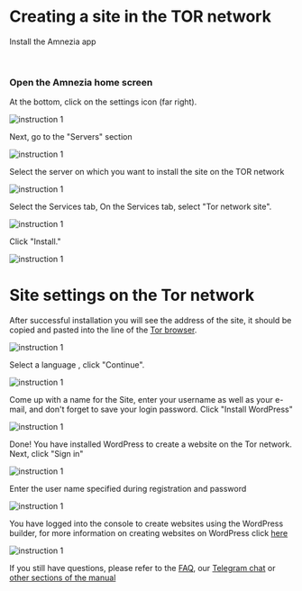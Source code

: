 # Creating a site in the TOR network

Install the Amnezia app

&nbsp;

### Open the Amnezia home screen

At the bottom, click on the settings icon (far right).

![instruction 1](https://raw.githubusercontent.com/amnezia-vpn/amnezia.org-content/master/docs/en/instructions/23_create_site_tor/img/cst_en_1.png)

Next, go to the "Servers" section


![instruction 1](https://raw.githubusercontent.com/amnezia-vpn/amnezia.org-content/master/docs/en/instructions/23_create_site_tor/img/cst_en_2.png)

Select the server on which you want to install the site on the TOR network

![instruction 1](https://raw.githubusercontent.com/amnezia-vpn/amnezia.org-content/master/docs/en/instructions/23_create_site_tor/img/cst_en_3.png)

Select the Services tab, 
On the Services tab, select "Tor network site". 

![instruction 1](https://raw.githubusercontent.com/amnezia-vpn/amnezia.org-content/master/docs/en/instructions/23_create_site_tor/img/cst_en_4.png)

Click "Install."

![instruction 1](https://raw.githubusercontent.com/amnezia-vpn/amnezia.org-content/master/docs/en/instructions/23_create_site_tor/img/cst_en_5.png)

# Site settings on the Tor network

After successful installation you will see the address of the site, it should be copied and pasted into the line of the [Tor browser].

![instruction 1](https://raw.githubusercontent.com/amnezia-vpn/amnezia.org-content/master/docs/en/instructions/23_create_site_tor/img/cst_en_6.png)

Select a language , click "Continue".
  
![instruction 1](https://raw.githubusercontent.com/amnezia-vpn/amnezia.org-content/master/docs/en/instructions/23_create_site_tor/img/cst_en_7.png)

Come up with a name for the Site, enter your username as well as your e-mail, and don't forget to save your login password.
Click "Install WordPress"

![instruction 1](https://raw.githubusercontent.com/amnezia-vpn/amnezia.org-content/master/docs/en/instructions/23_create_site_tor/img/cst_en_8.png)

Done! You have installed WordPress to create a website on the Tor network. Next, click "Sign in"

![instruction 1](https://raw.githubusercontent.com/amnezia-vpn/amnezia.org-content/master/docs/en/instructions/23_create_site_tor/img/cst_en_9.png)

Enter the user name specified during registration and password

![instruction 1](https://raw.githubusercontent.com/amnezia-vpn/amnezia.org-content/master/docs/en/instructions/23_create_site_tor/img/cst_en_10.png)

You have logged into the console to create websites using the WordPress builder, for more information on creating websites on WordPress click [here] 

![instruction 1](https://raw.githubusercontent.com/amnezia-vpn/amnezia.org-content/master/docs/en/instructions/23_create_site_tor/img/cst_en_11.png)


 If you still have questions, please refer to the [FAQ], our [Telegram chat] or [other sections of the manual]

[amnezia-site-ext-link]: https://amnezia-web-nx1r.vercel.app
[about-int-link]: /about
[Tor browser]: https://www.torproject.org/
[here]: https://codex.wordpress.org/ 
[FAQ]: ../faq
[telegram chat]: https://t.me/amnezia_vpn_en
[other sections of the manual]: ../instructions








